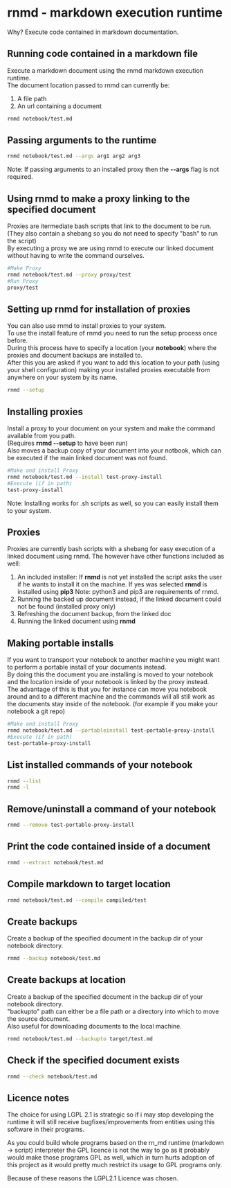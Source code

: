 # rnmd - markdown execution runtime

Why? Execute code contained in markdown documentation.

## Running code contained in a markdown file

Execute a markdown document using the rnmd markdown execution runtime.  
The document location passed to rnmd can currently be:  

1. A file path
2. An url containing a document

```bash
rnmd notebook/test.md
```

## Passing arguments to the runtime

```bash
rnmd notebook/test.md --args arg1 arg2 arg3
```

Note: If passing arguments to an installed proxy then the **--args** flag is not required.  

## Using rnmd to make a proxy linking to the specified document

Proxies are itermediate bash scripts that link to the document to be run.  
(They also contain a shebang so you do not need to specify "bash" to run the script)  
By executing a proxy we are using rnmd to execute our linked document without having to write the command ourselves.  

```bash
#Make Proxy
rnmd notebook/test.md --proxy proxy/test
#Run Proxy
proxy/test
```

## Setting up rnmd for installation of proxies

You can also use rnmd to install proxies to your system.  
To use the install feature of rnmd you need to run the setup process once before.  
During this process have to specify a location (your **notebook**) where the proxies and document backups are installed to.  
After this you are asked if you want to add this location to your path (using your shell configuration) making your installed proxies
executable from anywhere on your system by its name.  

```bash
rnmd --setup
```

## Installing proxies

Install a proxy to your document on your system and make the command available from you path.  
(Requires **rnmd --setup** to have been run)  
Also moves a backup copy of your document into your notbook, which can be executed if the main linked document was not found.  

```bash
#Make and install Proxy
rnmd notebook/test.md --install test-proxy-install
#Execute (if in path)
test-proxy-install
```

Note: Installing works for .sh scripts as well, so you can easily install them to your system.

## Proxies

Proxies are currently bash scripts with a shebang for easy execution of a linked document using rnmd.
The however have other functions included as well:
1. An included installer: 
If **rnmd** is not yet installed the script asks the user if he wants to install it on the machine.
If yes was selected **rnmd** is installed using **pip3**
Note: python3 and pip3 are requirements of rnmd.
2. Running the backed up document instead, if the linked document could not be found (installed proxy only)
3. Refreshing the document backup, from the linked doc
4. Running the linked document using **rnmd**

## Making portable installs

If you want to transport your notebook to another machine you might want to perform a portable install of your documents instead.  
By doing this the document you are installing is moved to your notebook and the location inside of your notebook is linked by the proxy instead.  
The advantage of this is that you for instance can move you notebook around and to a different machine and the commands will all still work
as the documents stay inside of the notebook. (for example if you make your notebook a git repo)  

```bash
#Make and install Proxy
rnmd notebook/test.md --portableinstall test-portable-proxy-install
#Execute (if in path)
test-portable-proxy-install
```

## List installed commands of your notebook

```bash
rnmd --list
rnmd -l
```

## Remove/uninstall a command of your notebook

```bash
rnmd --remove test-portable-proxy-install
```

## Print the code contained inside of a document

```bash
rnmd --extract notebook/test.md
```

## Compile markdown to target location

```bash
rnmd notebook/test.md --compile compiled/test
```

## Create backups

Create a backup of the specified document in the backup dir of your notebook directory.  

```bash
rnmd --backup notebook/test.md
```

## Create backups at location

Create a backup of the specified document in the backup dir of your notebook directory.  
"backupto" path can either be a file path or a directory into which to move the source document.  
Also useful for downloading documents to the local machine.  

```bash
rnmd notebook/test.md --backupto target/test.md
```

## Check if the specified document exists

```bash
rnmd --check notebook/test.md
```

## Licence notes

The choice for using LGPL 2.1 is strategic so if i may stop developing the runtime
it will still receive bugfixes/improvements from entities using this software in their programs.  

As you could build whole programs based on the rn_md runtime (markdown -> script) interpreter
the GPL licence is not the way to go as it probably would make those programs GPL as well,
which in turn hurts adoption of this project as it would pretty much restrict its
usage to GPL programs only.  

Because of these reasons the LGPL2.1 Licence was chosen.  
